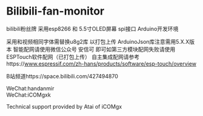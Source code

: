 # Bilibili-fan-monitor

bilibili粉丝牌
采用esp8266 和 5.5寸OLED屏幕 spi接口 Arduino开发环境

采用和视频相同字体需替换u8g2库 以打包上传
ArduinoJson库注意需用5.X.X版本
智能配网请使用微信公众号 安信可 即可如第三方模块配网失败请使用ESPTouch软件配网（已打包上传）
自主集成配网请参考https://www.espressif.com/zh-hans/products/software/esp-touch/overview


B站频道https://space.bilibili.com/427494870

WeChat:handanmir  
WeChat:iCOMgxk

Technical support provided by Atai of iCOMgx

